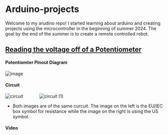 # Arduino-projects

Welcome to my arudino repo! 
I started learning about arduino and creating projects using the microcontroller in the beginning of summer 2024. The goal by the end of the summer is to create a remote controlled robot. 

## [Reading the voltage off of a Potentiometer](https://github.com/vhunany/arduino-projects/blob/f511d532f07c511aa0e672014aeb95afc2f9c038/BareMinimum_reading_voltage_across_potentiometer.ino)

#### Potentiomter Pinout Diagram
![image](https://github.com/user-attachments/assets/2b628e33-3ee0-459d-88a3-bb9e158ae401)

#### Circuit 
![circuit](https://github.com/user-attachments/assets/4c893b33-46fb-4de0-a3d5-1d6376787bd8) $~~~~~~~~~~~$ ![circuit (1)](https://github.com/user-attachments/assets/f1724cbc-ae96-4485-a12c-f58d8e3ad38e)
* Both images are of the same curcuit. The image on the left is the EU/IEC box symbol for resistance while the image on the right is using the US symbol.

#### Video 


